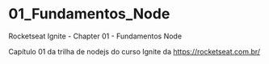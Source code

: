 # 01_Fundamentos_Node
 Rocketseat Ignite - Chapter 01 - Fundamentos Node

Capítulo 01 da trilha de nodejs do curso Ignite da https://rocketseat.com.br/
